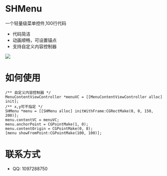 # SHMenu
一个轻量级菜单控件,100行代码


* 代码简洁
* 动画顺畅，可设置锚点
* 支持自定义内容控制器

<img src="http://d2.freep.cn/3tb_160415153116wuil562651.gif" />

# 如何使用
```objc
/** 自定义内容控制器 */
MenuContentViewController *menuVC = [[MenuContentViewController alloc] init];
/** x,y可不指定 */
SHMenu *menu = [[SHMenu alloc] initWithFrame:CGRectMake(0, 0, 150, 200)];
menu.contentVC = menuVC;
menu.anchorPoint = CGPointMake(1, 0);
menu.contentOrigin = CGPointMake(0, 8);
[menu showFromPoint:CGPointMake(100, 100)];
```

# 联系方式
* QQ: 1097288750